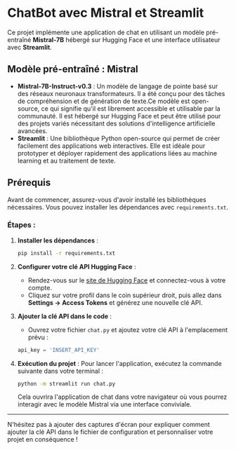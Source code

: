 # ChatBot avec Mistral et Streamlit

Ce projet implémente une application de chat en utilisant un modèle pré-entraîné **Mistral-7B** hébergé sur Hugging Face et une interface utilisateur avec **Streamlit**.

## Modèle pré-entraîné : Mistral
- **Mistral-7B-Instruct-v0.3** : Un modèle de langage de pointe basé sur des réseaux neuronaux transformateurs. Il a été conçu pour des tâches de compréhension et de génération de texte.Ce modèle est open-source, ce qui signifie qu'il est librement accessible et utilisable par la communauté. Il est hébergé sur Hugging Face et peut être utilisé pour des projets variés nécessitant des solutions d'intelligence artificielle avancées.
- **Streamlit** : Une bibliothèque Python open-source qui permet de créer facilement des applications web interactives. Elle est idéale pour prototyper et déployer rapidement des applications liées au machine learning et au traitement de texte.

## Prérequis
Avant de commencer, assurez-vous d'avoir installé les bibliothèques nécessaires. Vous pouvez installer les dépendances avec `requirements.txt`.

### Étapes :

1. **Installer les dépendances** :
    ```bash
    pip install -r requirements.txt
    ```

2. **Configurer votre clé API Hugging Face** :
    - Rendez-vous sur le [site de Hugging Face](https://huggingface.co) et connectez-vous à votre compte.
    - Cliquez sur votre profil dans le coin supérieur droit, puis allez dans **Settings -> Access Tokens** et générez une nouvelle clé API.
    
3. **Ajouter la clé API dans le code** :
   - Ouvrez votre fichier `chat.py` et ajoutez votre clé API à l'emplacement prévu :
   
    ```python
    api_key = 'INSERT_API_KEY'
    ```

4. **Exécution du projet** :
    Pour lancer l'application, exécutez la commande suivante dans votre terminal :
    
    ```bash
    python -m streamlit run chat.py
    ```

    Cela ouvrira l'application de chat dans votre navigateur où vous pourrez interagir avec le modèle Mistral via une interface conviviale.

---

N'hésitez pas à ajouter des captures d'écran pour expliquer comment ajouter la clé API dans le fichier de configuration et personnaliser votre projet en conséquence !
